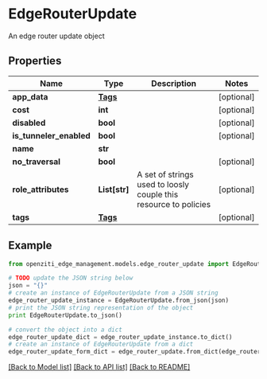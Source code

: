# EdgeRouterUpdate

An edge router update object

## Properties
Name | Type | Description | Notes
------------ | ------------- | ------------- | -------------
**app_data** | [**Tags**](Tags.md) |  | [optional] 
**cost** | **int** |  | [optional] 
**disabled** | **bool** |  | [optional] 
**is_tunneler_enabled** | **bool** |  | [optional] 
**name** | **str** |  | 
**no_traversal** | **bool** |  | [optional] 
**role_attributes** | **List[str]** | A set of strings used to loosly couple this resource to policies | [optional] 
**tags** | [**Tags**](Tags.md) |  | [optional] 

## Example

```python
from openziti_edge_management.models.edge_router_update import EdgeRouterUpdate

# TODO update the JSON string below
json = "{}"
# create an instance of EdgeRouterUpdate from a JSON string
edge_router_update_instance = EdgeRouterUpdate.from_json(json)
# print the JSON string representation of the object
print EdgeRouterUpdate.to_json()

# convert the object into a dict
edge_router_update_dict = edge_router_update_instance.to_dict()
# create an instance of EdgeRouterUpdate from a dict
edge_router_update_form_dict = edge_router_update.from_dict(edge_router_update_dict)
```
[[Back to Model list]](../README.md#documentation-for-models) [[Back to API list]](../README.md#documentation-for-api-endpoints) [[Back to README]](../README.md)


